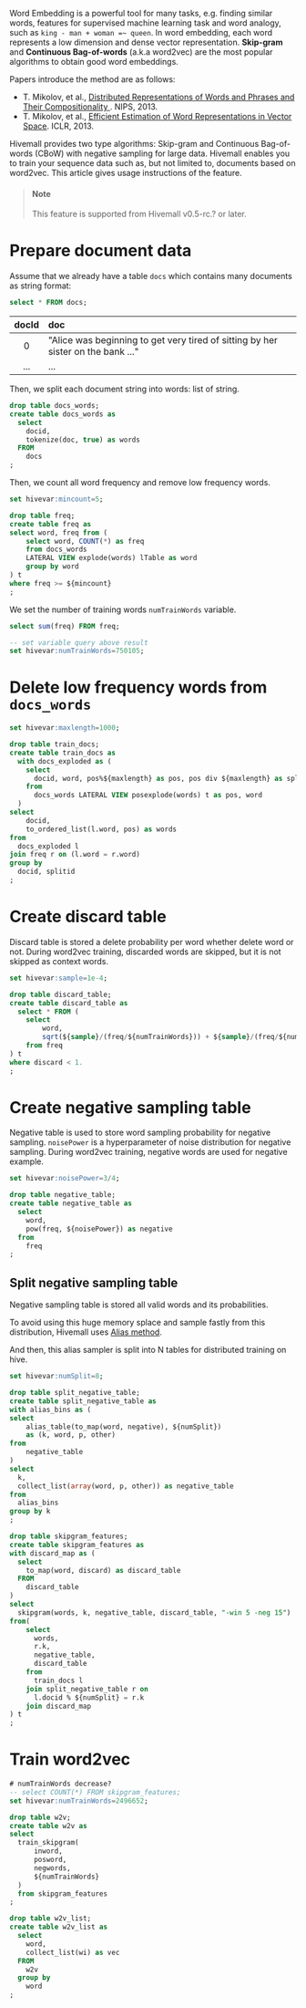 <!--
  Licensed to the Apache Software Foundation (ASF) under one
  or more contributor license agreements.  See the NOTICE file
  distributed with this work for additional information
  regarding copyright ownership.  The ASF licenses this file
  to you under the Apache License, Version 2.0 (the
  "License"); you may not use this file except in compliance
  with the License.  You may obtain a copy of the License at

    http://www.apache.org/licenses/LICENSE-2.0

  Unless required by applicable law or agreed to in writing,
  software distributed under the License is distributed on an
  "AS IS" BASIS, WITHOUT WARRANTIES OR CONDITIONS OF ANY
  KIND, either express or implied.  See the License for the
  specific language governing permissions and limitations
  under the License.
-->
Word Embedding is a powerful tool for many tasks,
e.g. finding similar words,
features for supervised machine learning task and word analogy,
such as `king - man + woman =~ queen`.
In word embedding,
each word represents a low dimension and dense vector representation.
**Skip-gram** and **Continuous Bag-of-words** (a.k.a word2vec) are the most popular algorithms to obtain good word embeddings.

Papers introduce the method are as follows:

- T. Mikolov, et al., [Distributed Representations of Words and Phrases and Their Compositionality
](http://papers.nips.cc/paper/5021-distributed-representations-of-words-and-phrases-and-their-compositionality.pdf). NIPS, 2013.
- T. Mikolov, et al., [Efficient Estimation of Word Representations in Vector Space](https://arxiv.org/abs/1301.3781). ICLR, 2013.

Hivemall provides two type algorithms: Skip-gram and Continuous Bag-of-words (CBoW) with negative sampling for large data.
Hivemall enables you to train your sequence data such as,
but not limited to, documents based on word2vec.
This article gives usage instructions of the feature.

<!-- toc -->

> #### Note
> This feature is supported from Hivemall v0.5-rc.? or later.

# Prepare document data

Assume that we already have a table `docs` which contains many documents as string format:

```sql
select * FROM docs;
```

| docId | doc |
|:----: |:----|
|  0    | "Alice was beginning to get very tired of sitting by her sister on the bank ..." |
| ...   | ... |

Then, we split each document string into words: list of string.

```sql
drop table docs_words;
create table docs_words as
  select
    docid,
    tokenize(doc, true) as words
  FROM
    docs
;
```

Then, we count all word frequency and remove low frequency words.

```sql
set hivevar:mincount=5;

drop table freq;
create table freq as
select word, freq from (
    select word, COUNT(*) as freq
    from docs_words
    LATERAL VIEW explode(words) lTable as word
    group by word
) t
where freq >= ${mincount}
;
```

We set the number of training words `numTrainWords` variable.

```sql
select sum(freq) FROM freq;

-- set variable query above result
set hivevar:numTrainWords=750105;
```

# Delete low frequency words from `docs_words`

```sql
set hivevar:maxlength=1000;

drop table train_docs;
create table train_docs as
  with docs_exploded as (
    select
      docid, word, pos%${maxlength} as pos, pos div ${maxlength} as splitid
    from
      docs_words LATERAL VIEW posexplode(words) t as pos, word
  )
select
    docid,
    to_ordered_list(l.word, pos) as words
from
  docs_exploded l
join freq r on (l.word = r.word)
group by
  docid, splitid
;
```

# Create discard table

Discard table is stored a delete probability per word whether delete word or not.
During word2vec training,
discarded words are skipped,
but it is not skipped as context words.

```sql
set hivevar:sample=1e-4;

drop table discard_table;
create table discard_table as
  select * FROM (
    select
        word,
        sqrt(${sample}/(freq/${numTrainWords})) + ${sample}/(freq/${numTrainWords}) as discard
    from freq
) t
where discard < 1.
;
```

# Create negative sampling table

Negative table is used to store word sampling probability for negative sampling.
`noisePower` is a hyperparameter of noise distribution for negative sampling.
During word2vec training, negative words are used for negative example.

```sql
set hivevar:noisePower=3/4;

drop table negative_table;
create table negative_table as
  select
    word,
    pow(freq, ${noisePower}) as negative
  from
    freq
;
```

## Split negative sampling table

Negative sampling table is stored all valid words and its probabilities.

To avoid using this huge memory splace and sample fastly from this distribution,
Hivemall uses [Alias method](https://en.wikipedia.org/wiki/Alias_method).

And then, this alias sampler is split into N tables for distributed training on hive.

```sql
set hivevar:numSplit=8;

drop table split_negative_table;
create table split_negative_table as
with alias_bins as (
select
    alias_table(to_map(word, negative), ${numSplit})
    as (k, word, p, other)
from
    negative_table
)
select
  k,
  collect_list(array(word, p, other)) as negative_table
from
  alias_bins
group by k
;
```


```sql
drop table skipgram_features;
create table skipgram_features as 
with discard_map as (
  select
    to_map(word, discard) as discard_table
  FROM
    discard_table
)
select 
  skipgram(words, k, negative_table, discard_table, "-win 5 -neg 15")
from(
    select
      words,
      r.k,
      negative_table,
      discard_table
    from 
      train_docs l      
    join split_negative_table r on
      l.docid % ${numSplit} = r.k
    join discard_map
) t
;
```

# Train word2vec

```sql
# numTrainWords decrease?
-- select COUNT(*) FROM skipgram_features;
set hivevar:numTrainWords=2496652;

drop table w2v;
create table w2v as 
select
  train_skipgram(
      inword,
      posword,
      negwords,
      ${numTrainWords}
  )
  from skipgram_features
;
```

```sql
drop table w2v_list;
create table w2v_list as
  select
    word,
    collect_list(wi) as vec
  FROM
    w2v
  group by
    word
;
```
